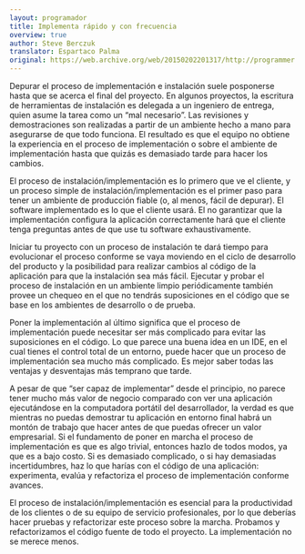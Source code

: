 ```yaml
---
layout: programador
title: Implementa rápido y con frecuencia
overview: true
author: Steve Berczuk
translator: Espartaco Palma
original: https://web.archive.org/web/20150202201317/http://programmer.97things.oreilly.com/wiki/index.php/Deploy_Early_and_Often
---
```


Depurar el proceso de implementación e instalación suele posponerse
hasta que se acerca el final del proyecto. En algunos proyectos, la
escritura de herramientas de instalación es delegada a un ingeniero de
entrega, quien asume la tarea como un “mal necesario”. Las revisiones y
demostraciones son realizadas a partir de un ambiente hecho a mano para
asegurarse de que todo funciona. El resultado es que el equipo no
obtiene la experiencia en el proceso de implementación o sobre el
ambiente de implementación hasta que quizás es demasiado tarde para
hacer los cambios.

El proceso de instalación/implementación es lo primero que ve el
cliente, y un proceso simple de instalación/implementación es el primer
paso para tener un ambiente de producción fiable (o, al menos, fácil de
depurar). El software implementado es lo que el cliente usará. El no
garantizar que la implementación configura la aplicación correctamente
hará que el cliente tenga preguntas antes de que use tu software
exhaustivamente.

Iniciar tu proyecto con un proceso de instalación te dará tiempo para
evolucionar el proceso conforme se vaya moviendo en el ciclo de
desarrollo del producto y la posibilidad para realizar cambios al código
de la aplicación para que la instalación sea más fácil. Ejecutar y
probar el proceso de instalación en un ambiente limpio periódicamente
también provee un chequeo en el que no tendrás suposiciones en el código
que se base en los ambientes de desarrollo o de prueba.

Poner la implementación al último significa que el proceso de
implementación puede necesitar ser más complicado para evitar las
suposiciones en el código. Lo que parece una buena idea en un IDE, en el
cual tienes el control total de un entorno, puede hacer que un proceso
de implementación sea mucho más complicado. Es mejor saber todas las
ventajas y desventajas más temprano que tarde.

A pesar de que “ser capaz de implementar” desde el principio, no parece
tener mucho más valor de negocio comparado con ver una aplicación
ejecutándose en la computadora portátil del desarrollador, la verdad es
que mientras no puedas demostrar tu aplicación en entorno final habrá un
montón de trabajo que hacer antes de que puedas ofrecer un valor
empresarial. Si el fundamento de poner en marcha el proceso de
implementación es que es algo trivial, entonces hazlo de todos modos, ya
que es a bajo costo. Si es demasiado complicado, o si hay demasiadas
incertidumbres, haz lo que harías con el código de una aplicación:
experimenta, evalúa y refactoriza el proceso de implementación conforme
avances.

El proceso de instalación/implementación es esencial para la
productividad de los clientes o de su equipo de servicio profesionales,
por lo que deberías hacer pruebas y refactorizar este proceso sobre la
marcha. Probamos y refactorizamos el código fuente de todo el proyecto.
La implementación no se merece menos.
